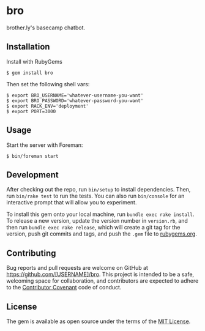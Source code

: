 # bro

brother.ly's basecamp chatbot.

## Installation

Install with RubyGems

    $ gem install bro

Then set the following shell vars:

    $ export BRO_USERNAME='whatever-username-you-want'
    $ export BRO_PASSWORD='whatever-password-you-want'
    $ export RACK_ENV='deployment'
    $ export PORT=3000

## Usage

Start the server with Foreman:

    $ bin/foreman start

## Development

After checking out the repo, run `bin/setup` to install dependencies.
Then, run `bin/rake test` to run the tests. You can also run `bin/console` for an interactive prompt that will allow you to experiment.

To install this gem onto your local machine, run `bundle exec rake install`. To release a new version, update the version number in `version.rb`, and then run `bundle exec rake release`, which will create a git tag for the version, push git commits and tags, and push the `.gem` file to [rubygems.org](https://rubygems.org).

## Contributing

Bug reports and pull requests are welcome on GitHub at https://github.com/[USERNAME]/bro. This project is intended to be a safe, welcoming space for collaboration, and contributors are expected to adhere to the [Contributor Covenant](http://contributor-covenant.org) code of conduct.


## License

The gem is available as open source under the terms of the [MIT License](http://opensource.org/licenses/MIT).

